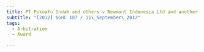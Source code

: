 ```yaml
---
title: PT Pukuafu Indah and others v Newmont Indonesia Ltd and another
subtitle: "[2012] SGHC 187 / 11\_September\_2012"
tags:
  - Arbitration
  - Award

---
```


